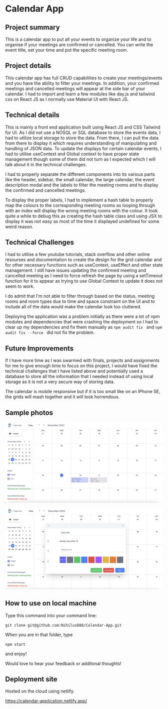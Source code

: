 # Calendar App


## Project summary
This is a calendar app to put all your events to organize your life and to organise if your meetings are confirmed or cancelled. You can write the event title, set your time and put the specific meeting room. 

## Project details
This calendar app has full CRUD capabilities to create your meetings/events and you have the ability to filter your meetings. In addition, your confirmed meetings and cancelled meetings will appear at the side bar of your calendar. I had to import and learn a few modules like day.js and tailwind css on React JS as I normally use Material UI with React JS.

## Technical details
This is mainly a front end application built using React JS and CSS Tailwind for UI. As I did not use a NOSQL or SQL database to store the events data, I had to utilize local storage to store the data. From there, I can pull the data from there to display it which requires understanding of manipulating and handling of JSON data. To update the displays for certain calendar events, I had to utilise useContext and Global context to have proper state management though some of them did not turn as I expected which I will talk about it in the technical challenges. 

I had to properly separate the different components into its various parts like the header, sidebar, the small calendar, the large calendar, the event description modal and the labels to filter the meeting rooms and to display the confirmed and cancelled meetings.

To display the proper labels, I had to implement a hash table to properly map the colours to the corresponding meeting rooms as looping through with an index will display the wrong meeting rooms with the colour. It took quite a while to debug this as creating the hash table class and using JSX to display it was not easy as most of the time it displayed undefined for some weird reason. 


## Technical Challenges
I had to utilise a few youtube tutorials, stack overflow and other online resourses and documentation to create the design for the grid calendar and for other necessary functions such as useContext, useEffect and other state management. I still have issues updating the confirmed meeting and cancelled meeting as I need to force refresh the page by using a setTimeout function for it to appear as trying to use Global Context to update it does not seem to work.

I do admit that I'm not able to filter through based on the status, meeting rooms and room types due to time and space constraint on the UI and to include all of the data would make the calendar look too cluttered. 

Deploying the application was a problem initially as there were a lot of npm modules and dependencies that were crashing the deployment so I had to clear up my dependencies and fix them manually as ```npm audit fix ``` and ```npm audit fix --force ``` did not fix the problem. 

## Future Improvements

If I have more time as I was swarmed with finals, projects and assignments for me to give enough time to focus on this project, I would have fixed the technical challenges that I have listed above and potentially used a database to store all the information that I needed instead of using local storage as it is not a very secure way of storing data. 

The calendar is mobile responsive but if it is too small like on an IPhone SE, the grids will mash together and it will look horrendous. 

## Sample photos
![Sample Calendar](public/Sample.jpg)

![Sample Event Modal](public/Event-Modal.jpg)
## How to use on local machine

Type this command into your command line:

``` 
git clone git@github.com:Nihilus888/Calendar-App.git
```

When you are in that folder, type 

```
npm start 
```

and enjoy!

Would love to hear your feedback or additonal thoughts!

## Deployment site

Hosted on the cloud using netlify.

https://calendar-application.netlify.app/


